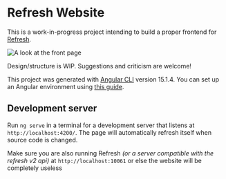 # Refresh Website

This is a work-in-progress project intending to build a proper frontend for [Refresh](https://github.com/LittleBigRefresh/Refresh).

![A look at the front page](https://user-images.githubusercontent.com/40577357/223408794-b6483642-ab7b-4242-becd-8de5a6e331f6.png)

Design/structure is WIP. Suggestions and criticism are welcome!

This project was generated with [Angular CLI](https://github.com/angular/angular-cli) version 15.1.4.
You can set up an Angular environment using [this guide](https://angular.io/guide/setup-local).

## Development server

Run `ng serve` in a terminal for a development server that listens at `http://localhost:4200/`.
The page will automatically refresh itself when source code is changed.

Make sure you are also running Refresh *(or a server compatible with the refresh v2 api)* at `http://localhost:10061` or else the website will be completely useless
